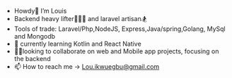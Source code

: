 - Howdy🤠 I’m Louis
- Backend heavy lifter🏋🏽‍♂️ and laravel artisan🏂
- Tools of trade: Laravel/Php,NodeJS, Express,Java/spring,Golang, MySql and Mongodb
- 🌱 currently learning Kotlin and React Native
- 🤝🏾looking to collaborate on web and Mobile app projects, focusing on the backend
- 📫 How to reach me -> Lou.ikwuegbu@gmail.com

<!---
LusBlack/LusBlack is a ✨ special ✨ repository because its `README.md` (this file) appears on your GitHub profile.
You can click the Preview link to take a look at your changes.
--->
